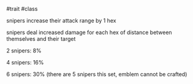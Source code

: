 #trait
#class

snipers increase their attack range by 1 hex

snipers deal increased damage for each hex of distance between themselves and their target

2 snipers: 8%

4 snipers: 16%

6 snipers: 30% (there are 5 snipers this set, emblem cannot be crafted)